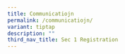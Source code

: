 ```yaml
---
title: Communicatiojn
permalink: /communicatiojn/
variant: tiptap
description: ""
third_nav_title: Sec 1 Registration
---
```

